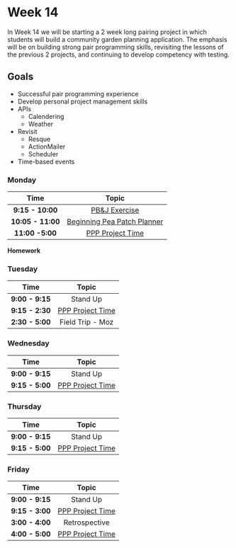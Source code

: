 # Week 14

In Week 14 we will be starting a 2 week long pairing project in which students will build a community garden planning application. The emphasis will be on building strong pair programming skills, revisiting the lessons of the previous 2 projects, and continuing to develop competency with testing.

## Goals
- Successful pair programming experience
- Develop personal project management skills
- APIs
    + Calendering
    + Weather
- Revisit
    + Resque
    + ActionMailer
    + Scheduler
- Time-based events


### Monday
| Time              | Topic                                             |
|:-----------------:|:-------------------------------------------------:|
| **9:15 - 10:00**  | [PB&J Exercise](monday/pb_and_j.md)               |
| **10:05 - 11:00** | [Beginning Pea Patch Planner](p_patch_planner.md) |
| **11:00 -5:00**   | [PPP Project Time](p_patch_planner.md.md)         |

**Homework**


### Tuesday

| Time            | Topic                                     |
|:---------------:|:-----------------------------------------:|
| **9:00 - 9:15** | Stand Up                                  |
| **9:15 - 2:30** | [PPP Project Time](p_patch_planner.md.md) |
| **2:30 - 5:00** | Field Trip - Moz                          |


### Wednesday
| Time            | Topic                                     |
|:---------------:|:-----------------------------------------:|
| **9:00 - 9:15** | Stand Up                                  |
| **9:15 - 5:00** | [PPP Project Time](p_patch_planner.md.md) |


### Thursday

| Time            | Topic                                     |
|:---------------:|:-----------------------------------------:|
| **9:00 - 9:15** | Stand Up                                  |
| **9:15 - 5:00** | [PPP Project Time](p_patch_planner.md.md) |


### Friday

| Time            | Topic                                     |
|:---------------:|:-----------------------------------------:|
| **9:00 - 9:15** | Stand Up                                  |
| **9:15 - 3:00** | [PPP Project Time](p_patch_planner.md.md) |
| **3:00 - 4:00** | Retrospective                             |
| **4:00 - 5:00** | [PPP Project Time](p_patch_planner.md.md) |




